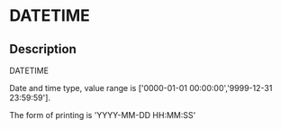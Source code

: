 # DATETIME

## Description

DATETIME

Date and time type, value range is ['0000-01-01 00:00:00','9999-12-31 23:59:59'].

The form of printing is 'YYYY-MM-DD HH:MM:SS'
